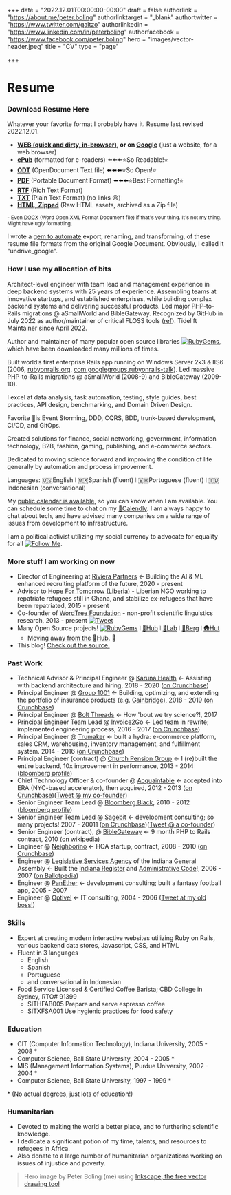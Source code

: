 +++
date = "2022.12.01T00:00:00-00:00"
draft = false
authorlink = "https://about.me/peter.boling"
authorlinktarget = "_blank"
authortwitter = "https://www.twitter.com/galtzo"
authorlinkedin = "https://www.linkedin.com/in/peterboling"
authorfacebook = "https://www.facebook.com/peter.boling"
hero = "images/vector-header.jpeg"
title = "CV"
type = "page"

+++

# Resume

### Download Resume Here <i class="fas fa-level-down"></i>

Whatever your favorite format I probably have it.  Resume last revised 2022.12.01.

- **[WEB (quick and dirty, in-browser)](/cv/resume.html), or on [Google](https://docs.google.com/document/d/1H9fYtkMFmnkQO1sucrFPt5E3dvhozgVtI31LgpNLmJ4/pub)** (just a website, for a web browser)
- **[ePub](/cv/Peter_Boling_Resume_2022.12.01.epub)** (formatted for e-readers) ⬅️⬅️⬅️⭐️So Readable!⭐️
- **[ODT](/cv/Peter_Boling_Resume_2022.12.01.odt)** (OpenDocument Text file) ⬅️⬅️⬅️⭐️So Open!⭐️
- **[PDF](/cv/Peter_Boling_Resume_2022.12.01.pdf)** (Portable Document Format) ⬅️⬅️⬅️⭐️Best Formatting!⭐️
- **[RTF](/cv/Peter_Boling_Resume_2022.12.01.rtf)** (Rich Text Format)
- **[TXT](/cv/Peter_Boling_Resume_2022.12.01.txt)** (Plain Text Format) (no links 😢)
- **[HTML, Zipped](/cv/Peter_Boling_Resume_2022.12.01.zip)** (Raw HTML assets, archived as a Zip file)

<small>- Even [DOCX](/cv/Peter_Boling_Resume_2022.12.01.docx) (Word Open XML Format Document file) if that's your thing.  It's not my thing.  Might have ugly formatting.</small>

I wrote a [gem to automate](https://rubygems.org/gems/undrive_google) export, renaming, and transforming, of these resume file formats from the original Google Document.  Obviously, I called it "undrive_google".

### How I use my allocation of bits

Architect-level engineer with team lead and management experience in deep backend systems with 25 years of experience.  Assembling teams at innovative startups, and established enterprises, while building complex backend systems and delivering successful products.  Led major PHP-to-Rails migrations @ aSmallWorld and BibleGateway. Recognized by GitHub in July 2022 as author/maintainer of critical FLOSS tools ([ref](https://github.blog/2022-06-24-thank-you-to-our-maintainers/)). Tidelift Maintainer since April 2022.

Author and maintainer of many popular open source libraries [![RubyGems](https://img.shields.io/gem/u/pboling.svg)](https://railsbling.com/posts/rubygems/current_list/), which have been downloaded many millions of times.

Built world’s first enterprise Rails app running on Windows Server 2k3 & IIS6 (2006, [rubyonrails.org](https://discuss.rubyonrails.org/t/iis-new-fastcgi-support-and-rails/5614/5), [com.googlegroups.rubyonrails-talk](https://markmail.org/message/tvkxqnpjltu5xvtk#query:+page:1+mid:tvkxqnpjltu5xvtk+state:results)). Led massive PHP-to-Rails migrations @ aSmallWorld (2008-9) and BibleGateway (2009-10).

I excel at data analysis, task automation, testing, style guides, best practices, API design, benchmarking, and Domain Driven Design.

Favorite 🥞is Event Storming, DDD, CQRS, BDD, trunk-based development, CI/CD, and GitOps.

Created solutions for finance, social networking, government, information technology, B2B, fashion, gaming, publishing, and e-commerce sectors.

Dedicated to moving science forward and improving the condition of life generally by automation and process improvement.

Languages: 🇺🇸English ⦚ 🇲🇽Spanish (fluent) ⦚ 🇧🇷Portuguese (fluent) ⦚ 🇮🇩Indonesian (conversational)

My [public calendar is available](https://calendar.google.com/calendar/embed?src=peter.boling%40gmail.com&ctz=America/Los_Angeles), so you can know when I am available.
You can schedule some time to chat on my [📅Calendly](https://calendly.com/peter-boling/30min).  I am always happy to chat about tech, and have advised many companies on a wide range of issues from development to infrastructure.

I am a political activist utilizing my social currency to advocate for equality for all [![Follow Me](https://img.shields.io/twitter/follow/galtzo.svg?style=social&label=Follow)](http://twitter.com/intent/user?screen_name=galtzo).

### More stuff I am working on now

* Director of Engineering at [Riviera Partners](https://rivierapartners.com) &larr; Building the AI & ML enhanced recruiting platform of the future, 2020 - present
* Advisor to [Hope For Tomorrow (Liberia)](https://www.facebook.com/hope.for.tomorrow.liberia/) - Liberian NGO working to repatriate refugees still in Ghana, and stabilize ex-refugees that have been repatriated, 2015 - present
* Co-founder of [WordTree Foundation](http://wordtree.org) - non-profit scientific linguistics research, 2013 - present
[![Tweet](https://img.shields.io/twitter/url/http/wordtree.org.svg?style=social)](https://twitter.com/intent/tweet?text=Interesting:&amp;url=http%3A%2F%2Fwordtree.org)
* Many Open Source projects! [![RubyGems](https://img.shields.io/gem/u/pboling.svg)](https://railsbling.com/posts/rubygems/current_list/) ⦚ [🐙Hub](https://github.com/pboling) ⦚ [🧪Lab](https://gitlab.com/pboling) ⦚ [🧊Berg](https://codeberg.org/pboling) ⦚ [🛖Hut](https://sr.ht/~galtzo/)
  * Moving [away from the 🐙Hub](https://dev.to/pboling/im-leaving-github-50ba). 🤨
* This blog! [Check out the source.](https://github.com/pboling/railsbling.com)

### Past Work

* Technical Advisor & Principal Engineer @ [Karuna Health](https://meetkaruna.com/) &larr; Assisting with backend architecture and hiring, 2018 - 2020 ([on Crunchbase](https://www.crunchbase.com/organization/karuna))
* Principal Engineer @ [Group 1001](https://www.group1001.com) &larr; Building, optimizing, and extending the portfolio of insurance products (e.g. [Gainbridge](https://gainbridge.io)), 2018 - 2019 ([on Crunchbase](https://www.crunchbase.com/organization/group1001))
* Principal Engineer @ [Bolt Threads](https://boltthreads.com/) &larr; How 'bout we try science?!, 2017
* Principal Engineer Team Lead @ [Invoice2Go](https://invoice.2go.com/) &larr; Led team in rewrite; implemented engineering process, 2016 - 2017 ([on Crunchbase](https://www.crunchbase.com/organization/invoice2go))
* Principal Engineer @ [Trumaker](http://www.trumaker.com) &larr; built a hydra: e-commerce platform, sales CRM, warehousing, inventory management, and fulfillment system. 2014 - 2016 ([on Crunchbase](https://www.crunchbase.com/organization/trumaker))
* Principal Engineer (contract) @ [Church Pension Group](https://www.cpg.org/) &larr; I (re)built the entire backend, 10x improvement in performance, 2013 - 2014 ([bloomberg profile](http://www.bloomberg.com/research/stocks/private/snapshot.asp?privcapId=3648509))
* Chief Technology Officer & co-founder @ [Acquaintable](https://www.crunchbase.com/organization/acquaintable) &larr; accepted into ERA (NYC-based accelerator), then acquired, 2012 - 2013 ([on Crunchbase](https://www.crunchbase.com/organization/acquaintable))([Tweet @ my co-founder](https://twitter.com/joeljrod))
* Senior Engineer Team Lead @ [Bloomberg Black](http://web.archive.org/web/20130723200035/http://explore.bloombergblack.com/), 2010 - 2012 ([bloomberg profile](http://www.bloomberg.com/research/stocks/private/snapshot.asp?privcapId=160210))
* Senior Engineer Team Lead @ [Sagebit](https://www.crunchbase.com/organization/sagebit) &larr; development consulting; so many projects! 2007 - 20011 ([on Crunchbase](https://www.crunchbase.com/organization/sagebit))([Tweet @ a co-founder](https://twitter.com/ben_mishkin))
* Senior Engineer (contract), @ [BibleGateway](https://www.biblegateway.com/) &larr; 9 month PHP to Rails contract, 2010 ([on wikipedia](https://en.wikipedia.org/wiki/BibleGateway.com))
* Engineer @ [Neighborino](https://www.youtube.com/watch?v=b8f6mPkChrs) &larr; HOA startup, contract, 2008 - 2010 ([on Crunchbase](https://www.crunchbase.com/organization/neighborino))
* Engineer @ [Legislative Services Agency](https://faqs.in.gov/hc/en-us/sections/115001505808-Legislative-Services-Agency) of the Indiana General Assembly &larr; Built the [Indiana Register](http://iac.iga.in.gov/iac/irtoc.htm) and [Administrative Code](http://iac.iga.in.gov/iac/iac_title)!, 2006 - 2007 ([on Ballotpedia](http://ballotpedia.org/Indiana_Legislative_Services_Agency))
* Engineer @ [PanEther](https://www.dandb.com/businessdirectory/panetherllc-indianapolis-in-22285441.html) &larr; development consulting; built a fantasy football app, 2005 - 2007
* Engineer @ [Optivel](https://rocketreach.co/optivel-inc-profile_b445a0dafa55b3c4) &larr; IT consulting, 2004 - 2006 ([Tweet at my old boss!](https://twitter.com/macksmind))

### Skills

* Expert at creating modern interactive websites utilizing Ruby on Rails, various backend data stores, Javascript, CSS, and HTML
* Fluent in 3 languages
  * English
  * Spanish
  * Portuguese
  * and conversational in Indonesian
* Food Service Licensed & Certified Coffee Barista; CBD College in Sydney, RTO# 91399
  * SITHFAB005 Prepare and serve espresso coffee
  * SITXFSA001 Use hygienic practices for food safety

### Education

* CIT (Computer Information Technology), Indiana University, 2005 - 2008 \*
* Computer Science, Ball State University, 2004 - 2005 \*
* MIS (Management Information Systems), Purdue University, 2002 - 2004 \*
* Computer Science, Ball State University, 1997 - 1999 \*

\* (No actual degrees, just lots of education!)

### Humanitarian

* Devoted to making the world a better place, and to furthering scientific knowledge.
* I dedicate a significant potion of my time, talents, and resources to refugees in Africa.
* Also donate to a large number of humanitarian organizations working on issues of injustice and poverty.

> Hero image by Peter Boling (me) using [Inkscape, the free vector drawing tool](https://inkscape.org/)
